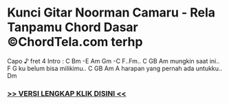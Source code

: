 
 # Kunci Gitar Noorman Camaru - Rela Tanpamu Chord Dasar ©ChordTela.com terhp


Capo ♪ fret 4 Intro : C Bm -E Am Gm -C F..Fm.. C GB Am mungkin saat ini.. F G ku belum bisa milikimu.. C GB Am A harapan yang pernah ada untukku.. Dm

###  <a href="https://shortlighzx.web.app?sq=Kunci Gitar Noorman Camaru - Rela Tanpamu Chord Dasar ©ChordTela.com"> >> VERSI LENGKAP KLIK DISINI << </a>
